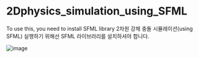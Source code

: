 # 2Dphysics_simulation_using_SFML
To use this, you need to install SFML library
2차원 강체 충돌 시뮬레이션(using SFML)
실행하기 위해선 SFML 라이브러리를 설치하셔야 합니다.

![image](https://user-images.githubusercontent.com/58128848/85928643-849d1800-b8e9-11ea-9e2f-784a0307121e.png)

